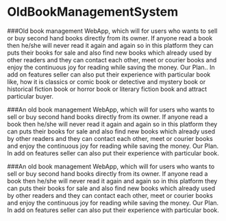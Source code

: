 # OldBookManagementSystem

###Old book management WebApp, which will for users who wants to sell or buy second hand books directly from its owner. If anyone read a book then he/she will never read it again and again so in this platform they can puts their books for sale and also find new books which already used by other readers and they can contact each other, meet or courier books and enjoy the continuous joy for reading while saving the money. Our Plan.. In add on features seller can also put their experience with particular book like, how it is classics or comic book or detective and mystery book or historical fiction book or horror book or literary fiction book and attract particular buyer.

###An old book management WebApp, which will for users who wants 
to sell or buy second hand books directly from its owner. If anyone read a 
book then he/she will never read it again and again so in this platform they 
can puts their books for sale and also find new books which already used 
by other readers and they can contact each other, meet or courier books and 
enjoy the continuous joy for reading while saving the money. Our Plan. In 
add on features seller can also put their experience with particular book.


###An old book management WebApp, which will for users who wants to sell or buy second hand books directly from its owner. If anyone read a book then he/she will never read it again and again so in this platform they can puts their books for sale and also find new books which already used by other readers and they can contact each other, meet or courier books and enjoy the continuous joy for reading while saving the money. Our Plan. In add on features seller can also put their experience with particular book.
